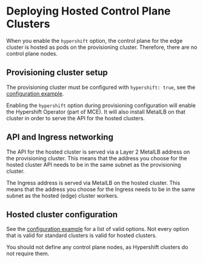 # Deploying Hosted Control Plane Clusters
When you enable the ```hypershift``` option, the control plane for the edge cluster is hosted as pods on the provisioning cluster. Therefore, there are no control plane nodes.
## Provisioning cluster setup
The provisioning cluster must be configured with ```hypershift: true```, see the [configuration example](../../provisioning/provisioning-config-example.yaml).

Enabling the ```hypershift``` option during provisioning configuration will enable the Hypershift Operator (part of MCE). It will also install MetalLB on that cluster in order to serve the API for the hosted clusters.
## API and Ingress networking
The API for the hosted cluster is served via a Layer 2 MetalLB address on the provisioning cluster. This means that the address you choose for the hosted cluster API needs to be in the same subnet as the provisioning cluster.

The Ingress address is served via MetalLB on the hosted cluster. This means that the address you choose for the Ingress needs to be in the same subnet as the hosted (edge) cluster workers.
## Hosted cluster configuration
See the [configuration example](../install-config-hypershift-example.yaml) for a list of valid options. Not every option that is valid for standard clusters is valid for hosted clusters.

You should not define any control plane nodes, as Hypershift clusters do not require them.
